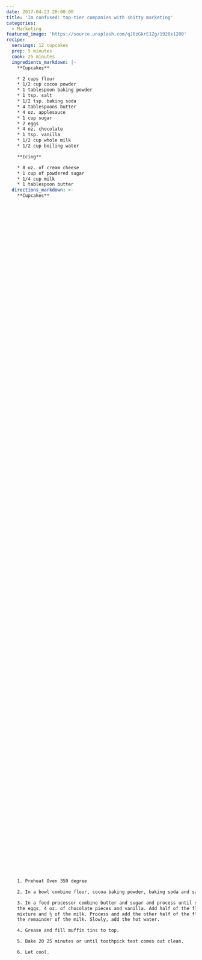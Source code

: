 ```yaml
---
date: 2017-04-23 20:00:00
title: 'Im confused: top-tier companies with shitty marketing'
categories:
  - Marketing
featured_image: 'https://source.unsplash.com/qJ0zGkrE1Zg/1920x1200'
recipe:
  servings: 12 cupcakes
  prep: 5 minutes
  cook: 25 minutes
  ingredients_markdown: |-
    **Cupcakes**

    * 2 cups flour
    * 1/2 cup cocoa powder
    * 1 tablespoon baking powder
    * 1 tsp. salt
    * 1/2 tsp. baking soda
    * 4 tablespoons butter
    * 4 oz. applesauce
    * 1 cup sugar
    * 2 eggs
    * 4 oz. chocolate
    * 1 tsp. vanilla
    * 1/2 cup whole milk
    * 1/2 cup boiling water

    **Icing**

    * 8 oz. of cream cheese
    * 1 cup of powdered sugar
    * 1/4 cup milk
    * 1 tablespoon butter
  directions_markdown: >-
    **Cupcakes**

































































































































    1. Preheat Oven 350 degree

    2. In a bowl combine flour, cocoa baking powder, baking soda and salt.

    3. In a food processor combine butter and sugar and process until smooth. Add
    the eggs, 4 oz. of chocolate pieces and vanilla. Add half of the flour
    mixture and ½ of the milk. Process and add the other half of the flour and
    the remainder of the milk. Slowly, add the hot water.

    4. Grease and fill muffin tins to top.

    5. Bake 20 25 minutes or until toothpick test comes out clean.

    6. Let cool.

































































































































    **Icing**

    1. Combine all of the above in a food processor and process until smooth.
    Refrigerate.

    2. Frost cupcakes as you use them.
---
```



Wussup guys, w/oBS here.

So I am in no way an expert in the field of marketing, but it is sort of the shit I like, and Im frequently reading about different topics, mostly digital marketing - content editing, SEO, AdWords, analytics, etc. Anyways, I have started to look for a job in the field now, and from talking to people around me who have already established themselves in a good position in the department of large companies, it makes me feel sad about the many companies. Like how the fuck can you be an international company with a fuckton of millions in sales, but budget zero fucking dollars for your companies' marketing. Like what the fuck?

I understand that they have themselves structured very hierarchically